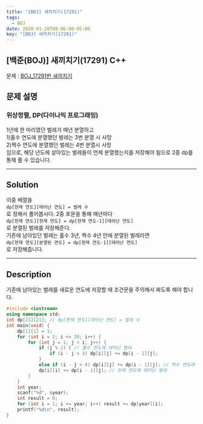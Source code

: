 ```yaml
---
title: "[BOJ] 새끼치기(17291)"
tags:
  - BOJ
date: 2020-01-20T08:06:00-05:00
key: "[BOJ] 새끼치기(17291)"
---
```


## [백준(BOJ)] 새끼치기(17291) C++

문제 : [BOJ_17291번 새끼치기](https://www.acmicpc.net/problem/17291)

## 문제 설명

### 위상정렬, DP(다이나믹 프로그래밍)

1년에 한 마리였던 벌레가 매년 분열하고<br> 1)홀수 연도에 분열했던 벌레는 3번 분열 시 사망<br> 2)짝수 연도에 분열했던 벌레는 4번 분열시 사망<br>
임으로, 해당 년도에 살아있는 벌레들이 언제 분열했는지를 저장해야 됨으로 2중 dp를 통해 풀 수 있습니다.

---

## Solution

이중 배열을<br>
`dp[현재 연도][태어난 연도] = 벌레 수`<br>
로 정해서 풀어봅시다. 2중 포문을 통해 매년마다<br>
`dp[현재 연도][현재 연도] = dp[현재 연도-1][태어난 연도]`<br>로 분열된 벌레를 저장해준다.<br>
기존에 남아있던 벌레는 홀수 3년, 짝수 4년 안에 분열된 벌레라면<br>
`dp[현재 연도][분열된 연도] = dp[현재 연도-1][태어난 연도]`<br>
로 저장해줍니다.

---

## Description

기존에 남아있는 벌레를 새로운 연도에 저장할 때 조건문을 주의해서 짜도록 해야 합니다.

```cpp
#include <iostream>
using namespace std;
int dp[21][21]; // dp[현재 연도][태어난 연도] = 벌레 수
int main(void) {
	dp[1][1] = 1;
	for (int i = 2; i <= 20; i++) {
		for (int j = 1; j < i; j++) {
			if (j % 2) { // 홀수 연도에 태어난 벌레
				if (i - j < 3) dp[i][j] += dp[i - 1][j];
			}
			else if (i - j < 4) dp[i][j] += dp[i - 1][j]; // 짝수 연도에 태어난 벌레
			dp[i][i] += dp[i - 1][j]; // 현재 연도에 태어난 벌레
		}
	}
	int year;
	scanf("%d", &year);
	int result = 0;
	for (int i = 1; i <= year; i++) result += dp[year][i];
	printf("%d\n", result);
}
```
